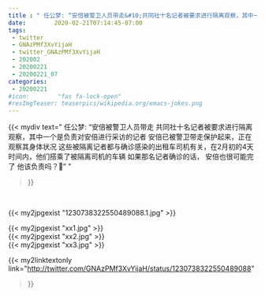 ```yaml
---
title : " 任公梦: “安倍被警卫人员带走&#10;共同社十名记者被要求进行隔离观察，其中一个是负责对安倍进行采访的记者 &#10;安倍已被警卫带走保护起来，正在观察其身体状况&#10;这些被隔离记者都与确诊感染的出租车司机有关，在2月初的4天时间内，他们搭乘了被隔离司机的车辆&#10;如果那名记者确诊的话，&#10;安倍也很可能完了&#10;&#10;他该负责吗？🤔”  "
date:        2020-02-21T07:14:45-07:00
tags:
 - twitter
 - GNAzPMf3XvYijaH
 - twitter_GNAzPMf3XvYijaH
 - 202002
 - 20200221
 - 20200221_07
categories:
 - 20200221
#icon:        "fas fa-lock-open"
#resImgTeaser: teaserpics/wikipedia.org/emacs-jokes.png
---
```


{{< mydiv text=" 任公梦: “安倍被警卫人员带走&#10;共同社十名记者被要求进行隔离观察，其中一个是负责对安倍进行采访的记者 &#10;安倍已被警卫带走保护起来，正在观察其身体状况&#10;这些被隔离记者都与确诊感染的出租车司机有关，在2月初的4天时间内，他们搭乘了被隔离司机的车辆&#10;如果那名记者确诊的话，&#10;安倍也很可能完了&#10;&#10;他该负责吗？🤔”  "
>}}
<br>


 {{< my2jpgexist "1230738322550489088.1.jpg" >}}<br> 

{{< my2jpgexist "xx1.jpg" >}}<br>
{{< my2jpgexist "xx2.jpg" >}}<br>
{{< my2jpgexist "xx3.jpg" >}}<br>


{{< my2linktextonly link="http://twitter.com/GNAzPMf3XvYijaH/status/1230738322550489088"
>}}


<br>

